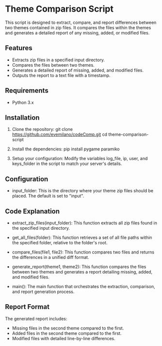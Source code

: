 # Theme Comparison Script

This script is designed to extract, compare, and report differences between two themes contained in zip files. It compares the files within the themes and generates a detailed report of any missing, added, or modified files.

## Features

- Extracts zip files in a specified input directory.
- Compares the files between two themes.
- Generates a detailed report of missing, added, and modified files.
- Outputs the report to a text file with a timestamp.

## Requirements

- Python 3.x

## Installation

1. Clone the repository:
   git clone https://github.com/evemilano/codeComp.git
   cd theme-comparison-script

2. Install the dependencies:
   pip install pygame paramiko

3. Setup your configuration:
   Modify the variables log_file, ip, user, and keys_folder in the script to match your server's details.

## Configuration

- input_folder: This is the directory where your theme zip files should be placed. The default is set to "input".

## Code Explanation

- extract_zip_files(input_folder): This function extracts all zip files found in the specified input directory.

- get_all_files(folder): This function retrieves a set of all file paths within the specified folder, relative to the folder's root.

- compare_files(file1, file2): This function compares two files and returns the differences in a unified diff format.

- generate_report(theme1, theme2): This function compares the files between two themes and generates a report detailing missing, added, and modified files.

- main(): The main function that orchestrates the extraction, comparison, and report generation process.

## Report Format

The generated report includes:
- Missing files in the second theme compared to the first.
- Added files in the second theme compared to the first.
- Modified files with detailed line-by-line differences.
